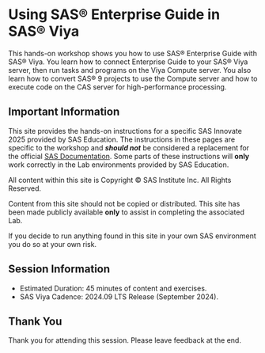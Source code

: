 # Using SAS®  Enterprise Guide in SAS®  Viya  

This hands-on workshop shows you how to use SAS®  Enterprise Guide with SAS®  Viya.
You learn how to connect Enterprise Guide to your SAS®  Viya server, then run tasks and programs on the Viya Compute server. You also learn how to convert SAS®  9 projects to use the Compute server and how to execute code on the CAS server for high-performance processing.  

## Important Information

This site provides the hands-on instructions for a specific SAS Innovate 2025 provided by SAS Education.  The instructions in these pages are specific to the workshop and ***should not*** be considered a replacement for the official [SAS Documentation](http://documentation.sas.com).  Some parts of these instructions will **only** work correctly in the Lab environments provided by SAS Education.

All content within this site is Copyright &copy; SAS Institute Inc. All Rights Reserved.

Content from this site should not be copied or distributed.  This site has been made publicly available **only** to assist in completing the associated Lab.

If you decide to run anything found in this site in your own SAS environment you do so at your own risk.

## Session Information

* Estimated Duration: 45 minutes of content and exercises.
* SAS Viya Cadence: 2024.09 LTS Release (September 2024)​.

## Thank You

Thank you for attending this session. Please leave feedback at the end.
